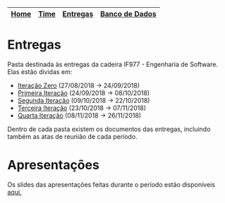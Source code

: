 | [Home](https://github.com/ricarthlima/eo-project-es) | [Time](/docs/paginas/time.md) | [Entregas](/docs/entregas_iterations)  | [Banco de Dados](https://github.com/ricarthlima/eo-project-es#5-banco-de-dados) |
|-|-|-|-|

# Entregas

Pasta destinada às entregas da cadeira IF977 - Engenharia de Software.
Elas estão dividas em:

- [Iteração Zero](https://github.com/ricarthlima/eo-project-es/tree/master/docs/entregas_iterations/I00) (27/08/2018 -> 24/09/2018)
- [Primeira Iteração](https://github.com/ricarthlima/eo-project-es/tree/master/docs/entregas_iterations/I01) (24/09/2018 -> 08/10/2018)
- [Segunda Iteração](https://github.com/ricarthlima/eo-project-es/tree/master/docs/entregas_iterations/I02) (09/10/2018 -> 22/10/2018)
- [Terceira Iteração](https://github.com/ricarthlima/eo-project-es/tree/master/docs/entregas_iterations/I03) (23/10/2018 -> 07/11/2018)
- [Quarta Iteração](https://github.com/ricarthlima/eo-project-es/tree/master/docs/entregas_iterations/I04) (08/11/2018 -> 26/11/2018)

Dentro de cada pasta existem os documentos das entregas, incluindo também as atas de reunião de cada período.

# Apresentações

Os slides das apresentações feitas durante o período estão disponíveis [aqui.](https://github.com/ricarthlima/eo-project-es/tree/master/docs/entregas_iterations/apresentacoes)
